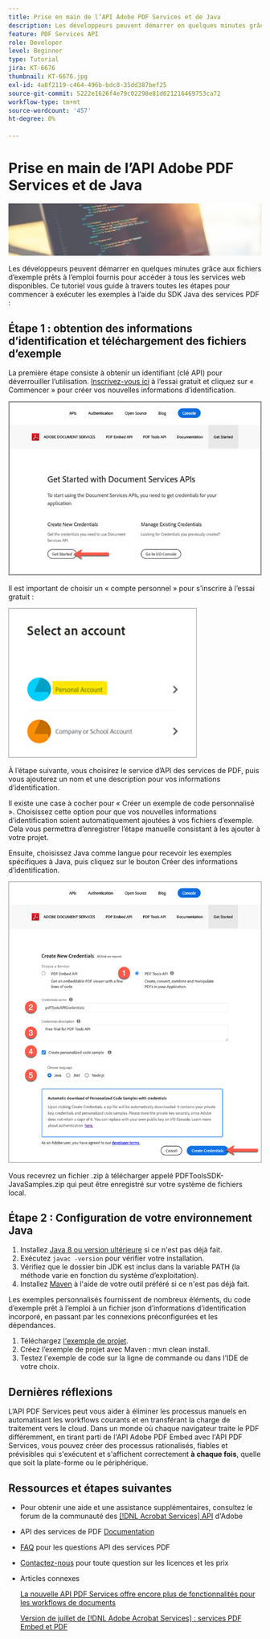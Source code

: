 ```yaml
---
title: Prise en main de l’API Adobe PDF Services et de Java
description: Les développeurs peuvent démarrer en quelques minutes grâce aux fichiers d’exemple prêts à l’emploi fournis pour accéder à tous les services web disponibles
feature: PDF Services API
role: Developer
level: Beginner
type: Tutorial
jira: KT-6676
thumbnail: KT-6676.jpg
exl-id: 4a8f2119-c464-496b-bdc8-35dd387bef25
source-git-commit: 5222e1626f4e79c02298e81d621216469753ca72
workflow-type: tm+mt
source-wordcount: '457'
ht-degree: 0%

---
```


# Prise en main de l’API Adobe PDF Services et de Java

![Créer une image PDF principale](assets/GettingStartedJava_hero.jpg)

Les développeurs peuvent démarrer en quelques minutes grâce aux fichiers d’exemple prêts à l’emploi fournis pour accéder à tous les services web disponibles. Ce tutoriel vous guide à travers toutes les étapes pour commencer à exécuter les exemples à l’aide du SDK Java des services PDF :

## Étape 1 : obtention des informations d’identification et téléchargement des fichiers d’exemple

La première étape consiste à obtenir un identifiant (clé API) pour déverrouiller l’utilisation. [Inscrivez-vous ici](https://www.adobe.io/apis/documentcloud/dcsdk/gettingstarted.html) à l’essai gratuit et cliquez sur « Commencer » pour créer vos nouvelles informations d’identification.

![Etape 1 :](assets/GettingStartedJava_step1.png)

Il est important de choisir un « compte personnel » pour s’inscrire à l’essai gratuit :

![Personnel](assets/GettingStartedJava_personal.png)

À l’étape suivante, vous choisirez le service d’API des services de PDF, puis vous ajouterez un nom et une description pour vos informations d’identification.

Il existe une case à cocher pour « Créer un exemple de code personnalisé ». Choisissez cette option pour que vos nouvelles informations d’identification soient automatiquement ajoutées à vos fichiers d’exemple. Cela vous permettra d’enregistrer l’étape manuelle consistant à les ajouter à votre projet.

Ensuite, choisissez Java comme langue pour recevoir les exemples spécifiques à Java, puis cliquez sur le bouton Créer des informations d’identification.

![Informations d&#39;identification](assets/GettingStartedJava_credentials.png)

Vous recevrez un fichier .zip à télécharger appelé PDFToolsSDK-JavaSamples.zip qui peut être enregistré sur votre système de fichiers local.

## Étape 2 : Configuration de votre environnement Java

1. Installez [Java 8 ou version ultérieure](https://www.oracle.com/java/technologies/javase-downloads.html) si ce n&#39;est pas déjà fait.
1. Exécutez `javac -version` pour vérifier votre installation.
1. Vérifiez que le dossier bin JDK est inclus dans la variable PATH (la méthode varie en fonction du système d’exploitation).
1. Installez [Maven](https://maven.apache.org/install.html) à l&#39;aide de votre outil préféré si ce n&#39;est pas déjà fait.

Les exemples personnalisés fournissent de nombreux éléments, du code d’exemple prêt à l’emploi à un fichier json d’informations d’identification incorporé, en passant par les connexions préconfigurées et les dépendances.

1. Téléchargez [l&#39;exemple de projet](https://github.com/adobe/pdftools-java-sdk-samples).
1. Créez l’exemple de projet avec Maven : mvn clean install.
1. Testez l&#39;exemple de code sur la ligne de commande ou dans l&#39;IDE de votre choix.

## Dernières réflexions

L’API PDF Services peut vous aider à éliminer les processus manuels en automatisant les workflows courants et en transférant la charge de traitement vers le cloud. Dans un monde où chaque navigateur traite le PDF différemment, en tirant parti de l&#39;API Adobe PDF Embed avec l&#39;API PDF Services, vous pouvez créer des processus rationalisés, fiables et prévisibles qui s&#39;exécutent et s&#39;affichent correctement **à chaque fois**, quelle que soit la plate-forme ou le périphérique.

## Ressources et étapes suivantes

* Pour obtenir une aide et une assistance supplémentaires, consultez le forum de la communauté des [[!DNL Acrobat Services] API](https://community.adobe.com/t5/document-cloud-sdk/bd-p/Document-Cloud-SDK?page=1&amp;sort=latest_replies&amp;filter=all) d&#39;Adobe

* API des services de PDF [Documentation](https://www.adobe.com/go/pdftoolsapi_doc)

* [FAQ](https://community.adobe.com/t5/document-cloud-sdk/faq-for-document-services-pdf-tools-api/m-p/10726197) pour les questions API des services PDF

* [Contactez-nous](https://www.adobe.com/go/pdftoolsapi_requestform) pour toute question sur les licences et les prix

* Articles connexes

  [La nouvelle API PDF Services offre encore plus de fonctionnalités pour les workflows de documents](https://community.adobe.com/t5/document-services-apis/new-pdf-tools-api-brings-more-capabilities-for-document-services/m-p/11294170)

  [Version de juillet de [!DNL Adobe Acrobat Services] : services PDF Embed et PDF](https://medium.com/adobetech/july-release-of-adobe-document-services-pdf-embed-and-pdf-tools-17211bf7776d)
